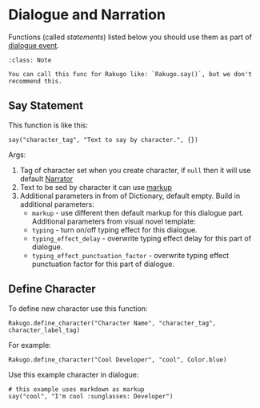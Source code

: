 # Dialogue and Narration

Functions (called _statements_) listed below you should use them as part of [dialogue event](dialogue_node.md#create-dialogue-event).

```{admonition} Note
:class: Note

You can call this func for Rakugo like: `Rakugo.say()`, but we don't recommend this.
```

## Say Statement

This function is like this:

```gdscript
say("character_tag", "Text to say by character.", {})
```

Args:

1. Tag of character set when you create character, if `null` then it will use default [Narrator](project_setup.html#Narrator)
2. Text to be sed by character it can use [markup](text.md)
3. Additional parameters in from of Dictionary, default empty.
   Build in additional parameters:
   - `markup` - use different then default markup for this dialogue part.
     Additional parameters from visual novel template:
   - `typing` - turn on/off typing effect for this dialogue.
   - `typing_effect_delay` - overwrite typing effect delay for this part of dialogue.
   - `typing_effect_punctuation_factor` - overwrite typing effect punctuation factor for this part of dialogue.

## Define Character

To define new character use this function:

```gdscript
Rakugo.define_character("Character Name", "character_tag", character_label_tag)
```

For example:

```gdscript
Rakugo.define_character("Cool Developer", "cool", Color.blue)
```

Use this example character in dialogue:

```gdscript
# this example uses markdown as markup
say("cool", "I'm cool :sunglasses: Developer")
```
